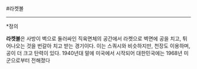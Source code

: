 #라켓볼
<hr></hr>
*정의

**라켓볼**은 사방이 벽으로 둘러싸인 직육면체의 공간에서 라켓으로 벽면에 공을 치고, 튀어나오는 것을 번갈아 치고 받는 경기이다. 이는 스쿼시와 비슷하지만, 천장도 이용하며, 공이 더 크고 탄력이 있다. 1940년대 말에 미국에서 시작되어 대한민국에는 1968년 미군으로부터 전해졌다
